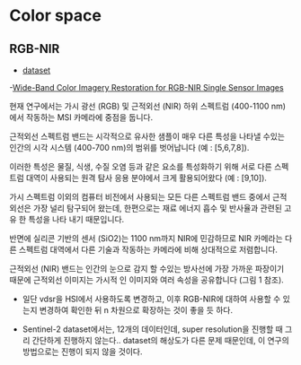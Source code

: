 # Color space

## RGB-NIR
- [dataset](https://ivrl.epfl.ch/research-2/research-downloads/supplementary_material-cvpr11-index-html/)

-[Wide-Band Color Imagery Restoration for RGB-NIR Single Sensor Images](https://www.ncbi.nlm.nih.gov/pmc/articles/PMC6068539/)

현재 연구에서는 가시 광선 (RGB) 및 근적외선 (NIR) 하위 스펙트럼 (400-1100 nm)에서 작동하는 MSI 카메라에 중점을 둡니다.

근적외선 스펙트럼 밴드는 시각적으로 유사한 샘플이 매우 다른 특성을 나타낼 수있는 인간의 시각 시스템 (400-700 nm)의 범위를 벗어납니다 (예 : [5,6,7,8]).

이러한 특성은 물질, 식생, 수질 오염 등과 같은 요소를 특성화하기 위해 서로 다른 스펙트럼 대역이 사용되는 원격 탐사 응용 분야에서 크게 활용되어왔다 (예 : [9,10]).

가시 스펙트럼 이외의 컴퓨터 비전에서 사용되는 모든 다른 스펙트럼 밴드 중에서 근적외선은 가장 널리 탐구되어 왔는데, 한편으로는 재료 에너지 흡수 및 반사율과 관련된 고유 한 특성을 나타 내기 때문입니다.

반면에 실리콘 기반의 센서 (SiO2)는 1100 nm까지 NIR에 민감하므로 NIR 카메라는 다른 스펙트럼 대역에서 다른 기술과 작동하는 카메라에 비해 상대적으로 저렴합니다.

근적외선 (NIR) 밴드는 인간의 눈으로 감지 할 수있는 방사선에 가장 가까운 파장이기 때문에 근적외선 이미지는 가시적 인 이미지와 여러 속성을 공유합니다 (그림 1 참조).





* 일단 vdsr을 HSI에서 사용하도록 변경하고, 이후 RGB-NIR에 대하여 사용할 수 있는지 변경하여 확인한 뒤 n 차원으로 확장하는 것이 좋을 듯 하다.

* Sentinel-2 dataset에서는, 12개의 데이터인데, super resolution을 진행할 때 그리 간단하게 진행하지 않는다.. dataset의 해상도가 다른 문제 때문인데, 이 연구의 방법으로는 진행이 되지 않을 것이다. 
